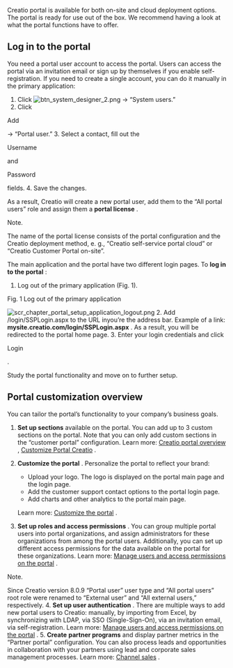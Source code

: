 



 Creatio portal is available for both on-site and cloud deployment options. The portal is ready for use out of the box. We recommend having a look at what the portal functions have to offer.
 



 Log in to the portal
----------------------



 You need a portal user account to access the portal. Users can access the portal via an invitation email or sign up by themselves if you enable self-registration. If you need to create a single account, you can do it manually in the primary application:
 


1. Click
 ![btn_system_designer_2.png](/docs/sites/default/files/inline-images/btn_system_designer_2.png)
 → “System users.”
2. Click
 
 Add
 
 → “Portal user.”
3. Select a contact, fill out the
 
 Username
 
 and
 
 Password
 
 fields.
4. Save the changes.
 



 As a result, Creatio will create a new portal user, add them to the “All portal users” role and assign them a
 **portal license** 
 .
 





 Note.
 
 The name of the portal license consists of the portal configuration and the Creatio deployment method, e. g., “Creatio self-service portal cloud” or “Creatio Customer Portal on-site”.



 The main application and the portal have two different login pages. To
 **log in to the portal** 
 :
 


1. Log out of the primary application (Fig. 1).
 




 Fig. 1 Log out of the primary application
 

![scr_chapter_portal_setup_application_logout.png](/docs/sites/en/files/images/More_Apps/portal/portal_first_steps/scr_chapter_portal_setup_application_logout.png)
2. Add /login/SSPLogin.aspx to the URL inyou’re the address bar. Example of a link:
 **mysite.creatio.com/login/SSPLogin.aspx** 
 . As a result, you will be redirected to the portal home page.
3. Enter your login credentials and click
 
 Login
 
 .
   

 Study the portal functionality and move on to further setup.



 Portal customization overview
-------------------------------



 You can tailor the portal’s functionality to your company’s business goals.
 


1. **Set up sections** 
 available on the portal. You can add up to 3 custom sections on the portal. Note that you can only add custom sections in the “customer portal” configuration. Learn more:
 [Creatio portal overview](/docs/8-0/user/more_apps/portal/overview/portal_overview) 
 ,
 [Customize Portal Creatio](/docs/8-0/user/more_apps/portal/customize_portal/classic_ui_portal_setup/customize_portal_creatio#title-2088-26) 
 .
2. **Customize the portal** 
 . Personalize the portal to reflect your brand:
 


	* Upload your logo. The logo is displayed on the portal main page and the login page.
	* Add the customer support contact options to the portal login page.
	* Add charts and other analytics to the portal main page.
	 
	
	
	
	 Learn more:
	 [Customize the portal](/docs/8-0/user/more_apps/portal/customize_portal/classic_ui_portal_setup/customize_portal_creatio) 
	 .
3. **Set up roles and access permissions** 
 . You can group multiple portal users into portal organizations, and assign administrators for these organizations from among the portal users. Additionally, you can set up different access permissions for the data available on the portal for these organizations. Learn more:
 [Manage users and access permissions on the portal](/docs/7-18/user/more_apps/portal/manage_portal_in_the_main_application/manage_portal_in_main_application#title-2085-7) 
 .
 





 Note.
 
 Since Creatio version 8.0.9 “Portal user” user type and “All portal users” root role were renamed to “External user” and “All external users,” respectively.
4. **Set up user authentication** 
 . There are multiple ways to add new portal users to Creatio: manually, by importing from Excel, by synchronizing with LDAP, via SSO (Single-Sign-On), via an invitation email, via self-registration. Learn more:
 [Manage users and access permissions on the portal](/docs/7-18/user/more_apps/portal/manage_portal_in_the_main_application/manage_portal_in_main_application#title-2085-2) 
 .
5. **Create** 
**partner programs** 
 and display partner metrics in the “Partner portal” configuration. You can also process leads and opportunities in collaboration with your partners using lead and corporate sales management processes. Learn more:
 [Channel sales](https://academy.creatio.com/docs/user/sales_tools/channel_sales) 
 .




